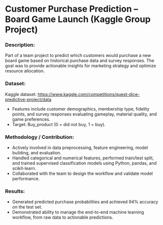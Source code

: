 # Customer Purchase Prediction – Board Game Launch (Kaggle Group Project)

### Description:  
Part of a team project to predict which customers would purchase a new board game based on historical purchase data and survey responses. The goal was to provide actionable insights for marketing strategy and optimize resource allocation.

### Dataset:   
Kaggle dataset: https://www.kaggle.com/competitions/quest-dice-predictive-project/data 
- Features include customer demographics, membership type, fidelity points, and survey responses evaluating gameplay, material quality, and game preferences.  
- Target: Buy_product (0 = did not buy, 1 = buy).    

### Methodology / Contribution:
- Actively involved in data preprocessing, feature engineering, model building, and evaluation.  
- Handled categorical and numerical features, performed train/test split, and trained supervised classification models using Python, pandas, and scikit-learn.  
- Collaborated with the team to design the workflow and validate model performance.  

### Results:
- Generated predicted purchase probabilities and achieved 94% accuracy on the test set.  
- Demonstrated ability to manage the end-to-end machine learning workflow, from raw data to actionable predictions.  
